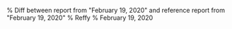 % Diff between report from "February 19, 2020" and reference report from "February 19, 2020"
% Reffy
% February 19, 2020

